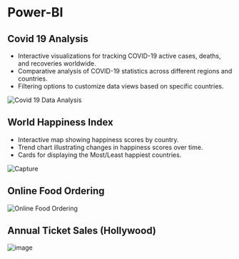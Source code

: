 # Power-BI
## Covid 19 Analysis 

- Interactive visualizations for tracking COVID-19 active cases, deaths, and recoveries worldwide.
- Comparative analysis of COVID-19 statistics across different regions and countries.
- Filtering options to customize data views based on specific countries.

![Covid 19 Data Analysis](https://github.com/Vignesh227/Power-BI/assets/96369223/16df58f4-9270-470b-9859-24e76ac6b687)

## World Happiness Index

- Interactive map showing happiness scores by country.
- Trend chart illustrating changes in happiness scores over time.
- Cards for displaying the Most/Least happiest countries.

![Capture](https://github.com/Vignesh227/Power-BI/assets/96369223/3384fe92-9bcb-4aed-bf9d-c010c1f39c48)

## Online Food Ordering

![Online Food Ordering](https://github.com/Vignesh227/Power-BI/assets/96369223/1c4d6498-e133-4cbf-9447-4d6301b9083a)

## Annual Ticket Sales (Hollywood)

![image](https://github.com/Vignesh227/Power-BI/assets/96369223/c9505d83-8272-4e49-8b70-75b8cab551f0)
